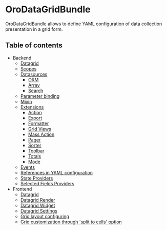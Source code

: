 # OroDataGridBundle

OroDataGridBundle allows to define YAML configuration of data collection presentation in a grid form.

## Table of contents

- Backend
    - [Datagrid](./Resources/doc/backend/datagrid.md)
    - [Scopes](./Resources/doc/backend/scopes.md)
    - [Datasources](./Resources/doc/backend/datasources.md)
        - [ORM](./Resources/doc/backend/datasources/orm.md)
        - [Array](./Resources/doc/backend/datasources/array.md)
        - [Search](https://github.com/oroinc/platform/blob/master/src/Oro/Bundle/SearchBundle/Resources/doc/configuration.md#datagrid-configuration)
    - [Parameter binding](./Resources/doc/backend/parameter_binding.md)
    - [Mixin](./Resources/doc/backend/mixin.md)
    - [Extensions](./Resources/doc/backend/extensions.md)
        - [Action](./Resources/doc/backend/extensions/action.md)
        - [Export](./Resources/doc/backend/extensions/export.md)
        - [Formatter](./Resources/doc/backend/extensions/formatter.md)
        - [Grid Views](./Resources/doc/backend/extensions/grid_views.md)
        - [Mass Action](./Resources/doc/backend/extensions/mass_action.md)
        - [Pager](./Resources/doc/backend/extensions/pager.md)
        - [Sorter](./Resources/doc/backend/extensions/sorter.md)
        - [Toolbar](./Resources/doc/backend/extensions/toolbar.md)
        - [Totals](./Resources/doc/backend/extensions/totals.md)
        - [Mode](./Resources/doc/backend/extensions/mode.md)
    - [Events](./Resources/doc/backend/events.md)
    - [References in YAML configuration](./Resources/doc/backend/references_in_configuration.md)
    - [State Providers](./Resources/doc/backend/extensions/state_providers.md)
    - [Selected Fields Providers](./Resources/doc/backend/extensions/selected_fields.md)
- Frontend
    - [Datagrid](./Resources/doc/frontend/datagrid.md)
    - [Datagrid Render](./Resources/doc/frontend/datagrid_render.md)
    - [Datagrid Widget](./Resources/doc/frontend/datagrid_widget.md)
    - [Datagrid Settings](./Resources/doc/frontend/datagrid_settings.md)
    - [Grid layout configuring](./Resources/doc/frontend/grid_layout_configuring.md)
    - [Grid customization through 'split to cells' option](./Resources/doc/frontend/grid_customization.md)
